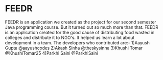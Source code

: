 # FEEDR
FEEDR is an application we created as the project for our second semester Java programming course. But it turned out so much more than that. FEEDR is an application created for the good cause of distributing food wasted in colleges and distribute it to NGO's. It helped us learn a lot about development in a team. The developers who contributed are:-
1)Aayush Gupta  @aayushcodes
2)Akash Sinha   @theskysinha
3)Khushi Tomar  @KhushiTomar25
4)Parkhi Saini  @ParkhiSaini
